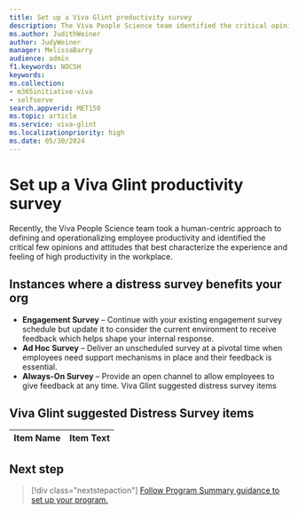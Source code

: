 ```yaml
---
title: Set up a Viva Glint productivity survey
description: The Viva People Science team identified the critical opinions and attitudes that best characterize the experience and feeling of high productivity in the workplace. Survey employees to improve productivity.
ms.author: JudithWeiner
author: JudyWeiner
manager: MelissaBarry
audience: admin
f1.keywords: NOCSH
keywords: 
ms.collection:  
- m365initiative-viva
- selfserve 
search.appverid: MET150 
ms.topic: article
ms.service: viva-glint
ms.localizationpriority: high
ms.date: 05/30/2024
---
```


# Set up a Viva Glint productivity survey

Recently, the Viva People Science team took a human-centric approach to defining and operationalizing employee productivity and identified the critical few opinions and attitudes that best characterize the experience and feeling of high productivity in the workplace. 





## Instances where a distress survey benefits your org





- **Engagement Survey** – Continue with your existing engagement survey schedule but update it to consider the current environment to receive feedback which helps shape your internal response.
- **Ad Hoc Survey** – Deliver an unscheduled survey at a pivotal time when employees need support mechanisms in place and their feedback is essential.
- **Always-On Survey** – Provide an open channel to allow employees to give feedback at any time.
Viva Glint suggested distress survey items

## Viva Glint suggested Distress Survey items




|Item Name|	Item Text|
|-------|--------|















## Next step

> [!div class="nextstepaction"]
> [Follow Program Summary guidance to set up your program.](../../glint/setup/program-summary-overview.md)
